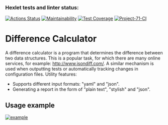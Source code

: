 ### Hexlet tests and linter status:

[![Actions Status](https://github.com/Roman3455/java-project-71/actions/workflows/hexlet-check.yml/badge.svg)](https://github.com/Roman3455/java-project-71/actions)
[![Maintainability](https://api.codeclimate.com/v1/badges/df5e38025b34fdae46d1/maintainability)](https://codeclimate.com/github/Roman3455/java-project-71/maintainability)
[![Test Coverage](https://api.codeclimate.com/v1/badges/df5e38025b34fdae46d1/test_coverage)](https://codeclimate.com/github/Roman3455/java-project-71/test_coverage)
[![Project-71-CI](https://github.com/Roman3455/java-project-71/actions/workflows/main.yml/badge.svg)](https://github.com/Roman3455/java-project-71/actions/workflows/main.yml)

# Difference Calculator
A difference calculator is a program that determines the difference between two data structures. This is a popular task, for which there are many online services, for example: http://www.jsondiff.com/. A similar mechanism is used when outputting tests or automatically tracking changes in configuration files.
Utility features:
- Supports different input formats: "yaml" and "json".
- Generating a report in the form of "plain text", "stylish" and "json".

## Usage example

[![example](https://asciinema.org/a/YP0vgtPs6v8oYbhjVKVK7RRCZ.svg)](https://asciinema.org/a/YP0vgtPs6v8oYbhjVKVK7RRCZ?autoplay=1)
